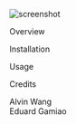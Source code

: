 ![screenshot](https://raw.github.com/ics-software-engineering/play-bootstrap-template/master/doc/play-bootstrap-template-home.png)

Overview

Installation

Usage

Credits

Alvin Wang<br/>
Eduard Gamiao


